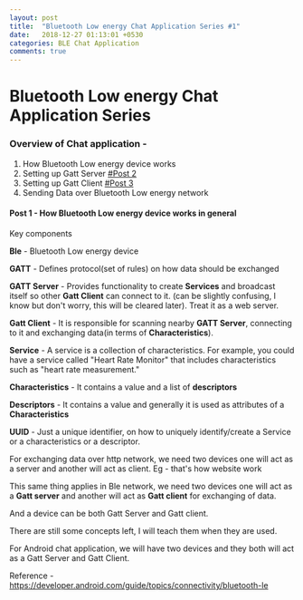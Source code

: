 ```yaml
---
layout: post
title:  "Bluetooth Low energy Chat Application Series #1"
date:   2018-12-27 01:13:01 +0530
categories: BLE Chat Application
comments: true
---
```

# Bluetooth Low energy Chat Application Series

### Overview of Chat application -

1. How Bluetooth Low energy device works
2. Setting up Gatt Server [#Post 2](/ble/chat/application/2018/12/27/ble-part-2.html)
3. Setting up Gatt Client [#Post 3](/ble/chat/application/2018/12/27/ble-part-3.html)
4. Sending Data over Bluetooth Low energy network

#### Post 1 - How Bluetooth Low energy device works in general

Key components

**Ble** - Bluetooth Low energy device

**GATT** - Defines protocol(set of rules) on how data should be exchanged

**GATT Server** - Provides functionality to create **Services** and broadcast itself so other **Gatt Client** can connect to it. (can be slightly confusing, I know but don't worry, this will be cleared later). Treat it as a web server.

**Gatt Client** - It is responsible for scanning nearby **GATT Server**, connecting to it and exchanging data(in terms of **Characteristics**).

**Service** - A service is a collection of characteristics. For example, you could have a service called "Heart Rate Monitor" that includes characteristics such as "heart rate measurement."

**Characteristics** - It contains a value and a list of **descriptors**

**Descriptors** - It contains a value and generally it is used as attributes of a **Characteristics**

**UUID** - Just a unique identifier, on how to uniquely identify/create a Service or a characteristics or a descriptor.

For exchanging data over http network, we need two devices one will act as a server and another will act as client. Eg - that's how website work

This same thing applies in Ble network, we need two devices one will act as a **Gatt server** and another will act as **Gatt client** for exchanging of data.

And a device can be both Gatt Server and Gatt client.

There are still some concepts left, I will teach them when they are used.

For Android chat application, we will have two devices and they both will act as a Gatt Server and Gatt Client.

Reference - https://developer.android.com/guide/topics/connectivity/bluetooth-le
